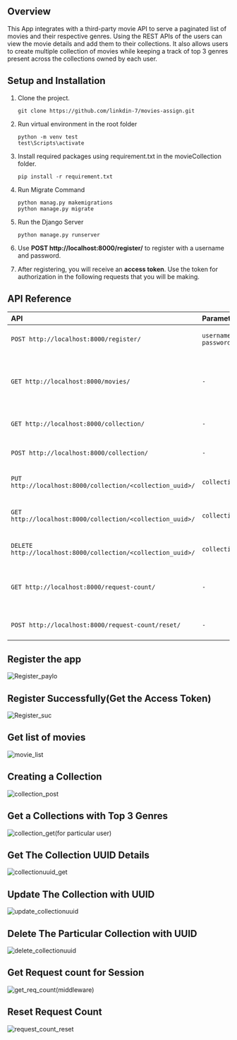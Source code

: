 ## Overview
This App integrates with a third-party movie API to serve a paginated list of movies and their respective genres.
Using the REST APIs of the users can view the movie details and add them to their collections.
It also allows users to create multiple collection of movies while keeping a track of top 3 genres present across the collections owned by each user.

## Setup and Installation

1. Clone the project.
    ```
    git clone https://github.com/linkdin-7/movies-assign.git
    ```

2. Run virtual environment in the root folder
    ```
    python -m venv test
    test\Scripts\activate
    ```

3. Install required packages using requirement.txt in the movieCollection folder.

    ```
    pip install -r requirement.txt
    ```

4. Run Migrate Command
    ```
    python manag.py makemigrations
    python manage.py migrate
    ```

5. Run the Django Server
    ```
    python manage.py runserver
    ```

6. Use **POST http://localhost:8000/register/** to register with a username and password.

7. After registering, you will receive an **access token**. Use the token for authorization in the following requests that you will be making.


## API Reference
|   API  | Parameter     | Description                |
| :-------- | :------- | :------------------------- |
| `POST http://localhost:8000/register/` | `username, password` | **Required** for registration |
| `GET http://localhost:8000/movies/` | `-` | Return paginated list of movies from 3rd party API |
| `GET http://localhost:8000/collection/` | `-` | Return all collections of user |
| `POST http://localhost:8000/collection/` | `-` | Creates a collection of movies |
| `PUT http://localhost:8000/collection/<collection_uuid>/` | `collection_uuid` |Update the particular collection |
| `GET http://localhost:8000/collection/<collection_uuid>/` | `collection_uuid` |Returns data of the particular collection |
| `DELETE http://localhost:8000/collection/<collection_uuid>/` | `collection_uuid` | Deletes the particular collection|
| `GET http://localhost:8000/request-count/` | `-` |Returns the counter number of request served|
| `POST http://localhost:8000/request-count/reset/` | `-` |Resets the request counter |




## Register the app
![Register_paylo](https://github.com/linkdin-7/movies-assign/assets/56730903/ac04fa79-11c1-4cbd-bdba-00d5d6a23aad)

## Register Successfully(Get the Access Token)
![Register_suc](https://github.com/linkdin-7/movies-assign/assets/56730903/234f57dd-f4ba-4353-bc38-763906485a10)

## Get list of movies
![movie_list](https://github.com/linkdin-7/movies-assign/assets/56730903/c2c9525f-9b03-4c80-8a71-994f19dee156)

## Creating a Collection
![collection_post](https://github.com/linkdin-7/movies-assign/assets/56730903/79435f01-1346-4b19-aeb3-725e33ac3c6f)

## Get a Collections with Top 3 Genres
![collection_get(for particular user)](https://github.com/linkdin-7/movies-assign/assets/56730903/64de03c4-3dd8-470d-b672-d0cfba917b2e)

## Get The Collection UUID Details
![collectionuuid_get](https://github.com/linkdin-7/movies-assign/assets/56730903/e1fe3882-8554-4c83-8c9d-0d393264518b)

## Update The Collection with UUID
![update_collectionuuid](https://github.com/linkdin-7/movies-assign/assets/56730903/10bc0c33-1b80-4bff-99fe-ca26c2018065)

## Delete The Particular Collection with UUID
![delete_collectionuuid](https://github.com/linkdin-7/movies-assign/assets/56730903/40d65f1b-a5d3-4ebd-8110-5771ee3851d3)

## Get Request count for Session
![get_req_count(middleware)](https://github.com/linkdin-7/movies-assign/assets/56730903/f5b4f34c-fbb5-4fda-8e4b-8bf2df4892b4)

## Reset Request Count
![request_count_reset](https://github.com/linkdin-7/movies-assign/assets/56730903/92da19c0-a7a3-43cb-8f7e-9122cb14e749)



